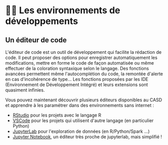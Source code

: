 # 👩🏫 Les environnements de développements

## Un éditeur de code

L'éditeur de code est un outil de développement qui facilite la rédaction de code. Il peut proposer des options pour enregistrer automatiquement les modifications, mettre en forme le code de façon automatisée ou même effectuer de la coloration syntaxique selon le langage. Des fonctions avancées permettent même l'autocomplétion du code, la remontée d'alerte en cas d'incohérence de type… Les fonctions proposées par les IDE (Environnement de Développement Intégré) et leurs extensions sont quasiment infinies.

Vous pouvez maintenant découvrir plusieurs éditeurs disponibles au CASD et apprendre à les paramétrer dans des environnements sans internet  :&#x20;

* [RStudio](rstudio.md) pour les projets avec le langage R
* [VSCode](vscode.md) pour les projets qui utilisent d'autre langage (en particulier Python)
* [JupyterLab](jupyterlab.md) pour l'exploration de données (en R/Python/Spark ...)
* [Jupyter Notebook](broken-reference), un éditeur très proche de jupyterlab, mais simplifié !

